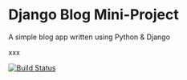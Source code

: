 # Django Blog Mini-Project

A simple blog app written using Python & Django

xxx

[![Build Status](https://travis-ci.org/haydal810/django-blog.svg?branch=master)](https://travis-ci.org/haydal810/django-blog)




